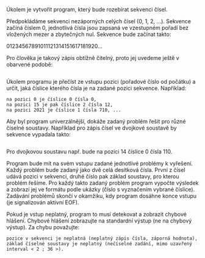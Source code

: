 Úkolem je vytvořit program, který bude rozebírat sekvenci čísel.

Předpokládáme sekvenci nezáporných celých čísel (0, 1, 2, ...). Sekvence začíná číslem 0, jednotlivá čísla jsou zapsaná ve vzestupném pořadí bez vložených mezer a zbytečných nul. Sekvence bude začínat takto:

01234567891011121314151617181920...

Pro člověka je takový zápis obtížně čitelný, proto jej uvedeme ještě v obarvené podobě:

<img></img>

Úkolem programu je přečíst ze vstupu pozici (pořadové číslo od počátku) a určit, jaká číslice kterého čísla je na zadané pozici sekvence. Například:

    na pozici 0 je číslice 0 čísla 0,
    na pozici 15 je pak číslice 2 čísla 12,
    na pozici 2021 je číslice 1 čísla 710, ...

Aby byl program univerzálnější, dokáže zadaný problém řešit pro různé číselné soustavy. Například pro zápis čísel ve dvojkové soustavě by sekvence vypadala takto:

<img></img>

Pro dvojkovou soustavu např. bude na pozici 14 číslice 0 čísla 110.

Program bude mít na svém vstupu zadané jednotlivé problémy k vyřešení. Každý problém bude zadaný jako dvě celá desítková čísla. První z čísel udává pozici v sekvenci, druhé číslo pak základ soustavy, pro kterou problém řešíme. Pro každý takto zadaný problém program vypočte výsledek a zobrazí jej ve formátu podle ukázky (číslo s vyznačením vybrané číslice). Zadávání problémů skončí v okamžiku, kdy program dosáhne konce vstupu (je signalizován aktivní EOF).

Pokud je vstup neplatný, program to musí detekovat a zobrazit chybové hlášení. Chybové hlášení zobrazujte na standardní výstup (ne na chybový výstup). Za chybu považujte:

    pozice v sekvenci je neplatná (neplatný zápis čísla, záporná hodnota),
    základ číselné soustavy je neplatný (nečíselné zadání, mimo uzavřený interval < 2 ; 36 >).
